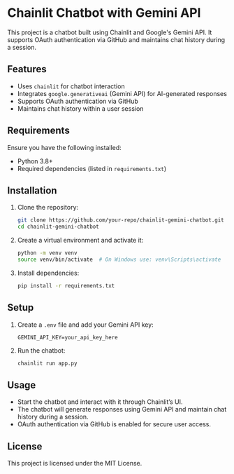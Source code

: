 # Chainlit Chatbot with Gemini API

This project is a chatbot built using Chainlit and Google's Gemini API. It supports OAuth authentication via GitHub and maintains chat history during a session.

## Features
- Uses `chainlit` for chatbot interaction
- Integrates `google.generativeai` (Gemini API) for AI-generated responses
- Supports OAuth authentication via GitHub
- Maintains chat history within a user session

## Requirements
Ensure you have the following installed:
- Python 3.8+
- Required dependencies (listed in `requirements.txt`)

## Installation
1. Clone the repository:
   ```sh
   git clone https://github.com/your-repo/chainlit-gemini-chatbot.git
   cd chainlit-gemini-chatbot
   ```
2. Create a virtual environment and activate it:
   ```sh
   python -m venv venv
   source venv/bin/activate  # On Windows use: venv\Scripts\activate
   ```
3. Install dependencies:
   ```sh
   pip install -r requirements.txt
   ```

## Setup
1. Create a `.env` file and add your Gemini API key:
   ```env
   GEMINI_API_KEY=your_api_key_here
   ```
2. Run the chatbot:
   ```sh
   chainlit run app.py
   ```

## Usage
- Start the chatbot and interact with it through Chainlit’s UI.
- The chatbot will generate responses using Gemini API and maintain chat history during a session.
- OAuth authentication via GitHub is enabled for secure user access.

## License
This project is licensed under the MIT License.
